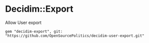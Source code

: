 # Decidim::Export
Allow User export

`gem "decidim-export", git: "https://github.com/OpenSourcePolitics/decidim-user-export.git"`
